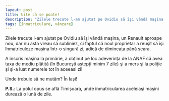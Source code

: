 ```yaml
---
layout: post
title: Uite că se poate!
description: "Zilele trecute l-am ajutat pe Ovidiu să îşi vândă maşina, un Renault aproape nou, dar nu asta vreau să subliniez, ci faptul că noul proprietar a reuşit să îşi înmatriculeze maşina într-o singură zi, adică de dimineața până seara."
tags: [înmatriculare, vânzare]
---
```


Zilele trecute l-am ajutat pe Ovidiu să îşi vândă maşina, un Renault aproape nou, dar nu asta vreau să subliniez, ci faptul că noul proprietar a reuşit să îşi înmatriculeze maşina într-o singură zi, adică de dimineața până seara.

A înscris maşina la primărie, a obținut pe loc adeverința de la ANAF că avea taxa de mediu plătită (în Bucureşti aştepți minim 7 zile) şi a mers şi la poliție şi şi-a luat numerele tot în aceeasi zi!

Unde trebuie să ne mutăm? În Iaşi!

<b>P.S.</b>: La polul opus se află Timişoara, unde înmatricularea aceleiaşi maşini durează o lună de zile.
